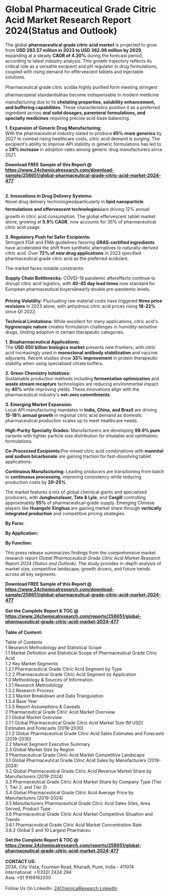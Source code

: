 <h1>Global Pharmaceutical Grade Citric Acid Market Research Report 2024(Status and Outlook)</h1><p>The global <strong>pharmaceutical grade citric acid market</strong> is projected to grow from <strong>USD 283.57 million in 2023 to USD 362.96 million by 2029</strong>, expanding at a steady <strong>CAGR of 4.20%</strong> during the forecast period, according to latest industry analysis. This growth trajectory reflects its critical role as a versatile excipient and pH regulator in drug formulations, coupled with rising demand for effervescent tablets and injectable solutions.</p><p>Pharmaceutical grade citric acidâa highly purified form meeting stringent pharmacopeial standardsâhas become indispensable in modern medicine manufacturing due to its <strong>chelating properties, solubility enhancement, and buffering capabilities</strong>. These characteristics position it as a preferred ingredient across <strong>oral solid dosages, parenteral formulations, and specialty medicines</strong> requiring precise acid-base balancing.</p><p><strong>1. Expansion of Generic Drug Manufacturing:</strong><br>
With the pharmaceutical industry slated to produce <strong>65% more generics</strong> by 2027 to combat rising healthcare costs, citric acid demand is surging. The excipient's ability to improve API stability in generic formulations has led to a <strong>28% increase</strong> in adoption rates among generic drug manufacturers since 2021.</p><div><b>Download FREE Sample of this Report @ 
            <a href="https://www.24chemicalresearch.com/download-sample/258651/global-pharmaceutical-grade-citric-acid-market-2024-477">
            https://www.24chemicalresearch.com/download-sample/258651/global-pharmaceutical-grade-citric-acid-market-2024-477</a></b></div><br><p><strong>2. Innovations in Drug Delivery Systems:</strong><br>
Novel drug delivery technologiesâparticularly in <strong>lipid nanoparticle formulations and effervescent technologies</strong>âare driving 12% annual growth in citric acid consumption. The global effervescent tablet market alone, growing at <strong>5.9% CAGR</strong>, now accounts for 35% of pharmaceutical citric acid usage.</p><p><strong>3. Regulatory Push for Safer Excipients:</strong><br>
Stringent FDA and EMA guidelines favoring <strong>GRAS-certified ingredients</strong> have accelerated the shift from synthetic alternatives to naturally-derived citric acid. Over <strong>72% of new drug applications</strong> in 2023 specified pharmaceutical grade citric acid as the preferred acidulant.</p><p>The market faces notable constraints:</p><p><strong>Supply Chain Bottlenecks:</strong> COVID-19 pandemic aftereffects continue to disrupt citric acid logistics, with <strong>40-45 day lead times</strong> now standard for European pharmaceutical buyersânearly double pre-pandemic levels.</p><p><strong>Pricing Volatility:</strong> Fluctuating raw material costs have triggered <strong>three price revisions</strong> in 2023 alone, with anhydrous citric acid prices rising <strong>18-22%</strong> since Q1 2022.</p><p><strong>Technical Limitations:</strong> While excellent for many applications, citric acid's <strong>hygroscopic nature</strong> creates formulation challenges in humidity-sensitive drugs, limiting adoption in certain therapeutic categories.</p><p><strong>1. Biopharmaceutical Applications:</strong><br>
The <strong>USD 450 billion biologics market</strong> presents new frontiers, with citric acid increasingly used in <strong>monoclonal antibody stabilization</strong> and vaccine adjuvants. Recent studies show <strong>35% improvement</strong> in protein therapeutic stability when using specialized citrate buffers.</p><p><strong>2. Green Chemistry Initiatives:</strong><br>
Sustainable production methods including <strong>fermentation optimization</strong> and <strong>waste stream recapture</strong> technologies are reducing environmental impact by <strong>40%</strong> while improving yields. These innovations align with the pharmaceutical industry's <strong>net-zero commitments</strong>.</p><p><strong>3. Emerging Market Expansion:</strong><br>
Local API manufacturing mandates in <strong>India, China, and Brazil</strong> are driving <strong>15-18% annual growth</strong> in regional citric acid demand as domestic pharmaceutical production scales up to meet healthcare needs.</p><p><strong>High-Purity Specialty Grades:</strong> Manufacturers are developing <strong>99.9% pure</strong> variants with tighter particle size distribution for inhalable and ophthalmic formulations.</p><p><strong>Co-Processed Excipients:</strong>Pre-mixed citric acid combinations with <strong>mannitol and sodium bicarbonate</strong> are gaining traction for fast-dissolving tablet applications.</p><p><strong>Continuous Manufacturing:</strong> Leading producers are transitioning from batch to <strong>continuous processing</strong>, improving consistency while reducing production costs by <strong>20-25%</strong>.</p><p>The market features a mix of global chemical giants and specialized producers, with <strong>Jungbunzlauer, Tate &amp; Lyle</strong>, and <strong>Cargill</strong> controlling approximately <strong>55%</strong> of pharmaceutical-grade supply. Emerging Chinese players like <strong>Huangshi Xinghua</strong> are gaining market share through <strong>vertically integrated production</strong> and competitive pricing strategies.</p><p><strong>By Form:</strong></p><p><strong>By Application:</strong></p><p><strong>By Function:</strong></p><p>This press release summarizes findings from the comprehensive market research report <em>Global Pharmaceutical Grade Citric Acid Market Research Report 2024 (Status and Outlook)</em>. The study provides in-depth analysis of market size, competitive landscape, growth drivers, and future trends across all key segments.</p><div><b>Download FREE Sample of this Report @ 
            <a href="https://www.24chemicalresearch.com/download-sample/258651/global-pharmaceutical-grade-citric-acid-market-2024-477">
            https://www.24chemicalresearch.com/download-sample/258651/global-pharmaceutical-grade-citric-acid-market-2024-477</a></b></div><br><div><b>Get the Complete Report & TOC @ 
            <a href="https://www.24chemicalresearch.com/reports/258651/global-pharmaceutical-grade-citric-acid-market-2024-477">
            https://www.24chemicalresearch.com/reports/258651/global-pharmaceutical-grade-citric-acid-market-2024-477</a></b></div><br>
            <b>Table of Content:</b><p>Table of Contents<br />
1 Research Methodology and Statistical Scope<br />
1.1 Market Definition and Statistical Scope of Pharmaceutical Grade Citric Acid<br />
1.2 Key Market Segments<br />
1.2.1 Pharmaceutical Grade Citric Acid Segment by Type<br />
1.2.2 Pharmaceutical Grade Citric Acid Segment by Application<br />
1.3 Methodology & Sources of Information<br />
1.3.1 Research Methodology<br />
1.3.2 Research Process<br />
1.3.3 Market Breakdown and Data Triangulation<br />
1.3.4 Base Year<br />
1.3.5 Report Assumptions & Caveats<br />
2 Pharmaceutical Grade Citric Acid Market Overview<br />
2.1 Global Market Overview<br />
2.1.1 Global Pharmaceutical Grade Citric Acid Market Size (M USD) Estimates and Forecasts (2019-2030)<br />
2.1.2 Global Pharmaceutical Grade Citric Acid Sales Estimates and Forecasts (2019-2030)<br />
2.2 Market Segment Executive Summary<br />
2.3 Global Market Size by Region<br />
3 Pharmaceutical Grade Citric Acid Market Competitive Landscape<br />
3.1 Global Pharmaceutical Grade Citric Acid Sales by Manufacturers (2019-2024)<br />
3.2 Global Pharmaceutical Grade Citric Acid Revenue Market Share by Manufacturers (2019-2024)<br />
3.3 Pharmaceutical Grade Citric Acid Market Share by Company Type (Tier 1, Tier 2, and Tier 3)<br />
3.4 Global Pharmaceutical Grade Citric Acid Average Price by Manufacturers (2019-2024)<br />
3.5 Manufacturers Pharmaceutical Grade Citric Acid Sales Sites, Area Served, Product Type<br />
3.6 Pharmaceutical Grade Citric Acid Market Competitive Situation and Trends<br />
3.6.1 Pharmaceutical Grade Citric Acid Market Concentration Rate<br />
3.6.2 Global 5 and 10 Largest Pharmaceu</p><div><b>Get the Complete Report & TOC @ 
            <a href="https://www.24chemicalresearch.com/reports/258651/global-pharmaceutical-grade-citric-acid-market-2024-477">
            https://www.24chemicalresearch.com/reports/258651/global-pharmaceutical-grade-citric-acid-market-2024-477</a></b></div><br><b>CONTACT US:</b><br>
            203A, City Vista, Fountain Road, Kharadi, Pune, India - 411014<br>
            International: +1(332) 2424 294<br>
            Asia: +91 9169162030 <br><br>
            Follow Us On LinkedIn: <a href="https://www.linkedin.com/company/24chemicalresearch/">24ChemicalResearch LinkedIn</a>